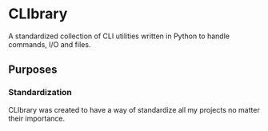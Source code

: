 # CLIbrary

A standardized collection of CLI utilities written in Python to handle commands, I/O and files.

## Purposes

### Standardization

CLIbrary was created to have a way of standardize all my projects no matter their importance.